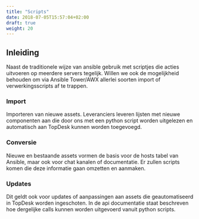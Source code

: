 ```yaml
---
title: "Scripts"
date: 2018-07-05T15:57:04+02:00
draft: true
weight: 20
---
```


## Inleiding

Naast de traditionele wijze van ansible gebruik met scriptjes die acties uitvoeren op meerdere
servers tegelijk. Willen we ook de mogelijkheid behouden om via Ansible Tower/AWX allerlei soorten
import of verwerkingsscripts af te trappen. 

### Import

Importeren van nieuwe assets. Leveranciers leveren lijsten met nieuwe componenten aan die door ons met een
python script worden uitgelezen en automatisch aan TopDesk kunnen worden toegevoegd.

### Conversie

Nieuwe en bestaande assets vormen de basis voor de hosts tabel van Ansible, maar ook voor chat kanalen 
of documentatie. Er zullen scripts komen die deze informatie gaan omzetten en aanmaken.

### Updates

Dit geldt ook voor updates of aanpassingen aan assets die geautomatiseerd in TopDesk worden ingeschoten.
In de api documentatie staat beschreven hoe dergelijke calls kunnen worden uitgevoerd vanuit python
scripts.

